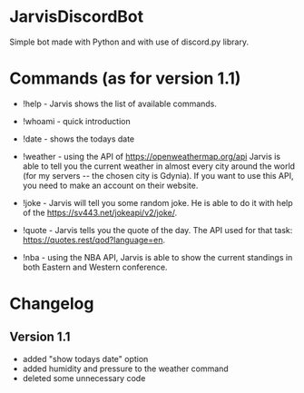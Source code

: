 # JarvisDiscordBot

Simple bot made with Python and with use of discord.py library.

# Commands (as for version 1.1)
- !help - Jarvis shows the list of available commands.

- !whoami - quick introduction

- !date - shows the todays date

- !weather - using the API of https://openweathermap.org/api Jarvis is able to tell you the current weather in almost every city around the world (for my servers -- the chosen city is Gdynia). If you want to use this API, you need to make an account on their website. 

- !joke - Jarvis will tell you some random joke. He is able to do it with help of the https://sv443.net/jokeapi/v2/joke/.

- !quote - Jarvis tells you the quote of the day. The API used for that task: https://quotes.rest/qod?language=en.

- !nba - using the NBA API, Jarvis is able to show the current standings in both Eastern and Western conference.

# Changelog

## Version 1.1
- added "show todays date" option
- added humidity and pressure to the weather command
- deleted some unnecessary code
